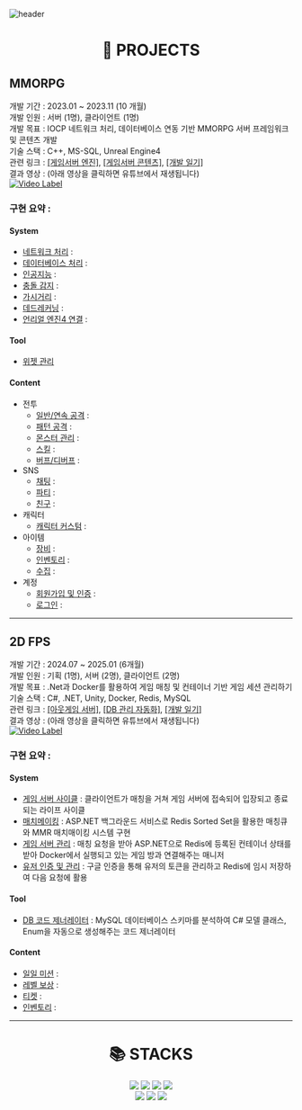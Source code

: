 <div>

  <!--Header-->
  ![header](https://capsule-render.vercel.app/api?type=Waving&color=timeGradient&height=300&section=header&text=Apeirogon99&fontSize=90)
  
</div>

<div>
  <!--Body-->

  <div align="center"> <h1> 📁 PROJECTS </h1> </div>

  ## MMORPG
  개발 기간 : 2023.01 ~ 2023.11 (10 개월) </br>
  개발 인원 : 서버 (1명), 클라이언트 (1명) </br>
  개발 목표 : IOCP 네트워크 처리, 데이터베이스 연동 기반 MMORPG 서버 프레임워크 및 콘텐츠 개발 </br>
  기술 스택 : C++, MS-SQL, Unreal Engine4 </br>
  관련 링크 : [[게임서버 엔진]](https://github.com/Apeirogon99/ApeirogonServerEngine), 
             [[게임서버 콘텐츠]](https://github.com/Apeirogon99/Project_LD_Server),
             [[개발 일기]](https://apeirogon99.tistory.com/category/%5BMMORPG%5D) </br>
  결과 영상 : (아래 영상을 클릭하면 유튜브에서 재생됩니다) </br>
  [![Video Label](http://img.youtube.com/vi/V_tvPMT1-Mk/0.jpg)](https://youtu.be/V_tvPMT1-Mk)
  ### 구현 요약 : </br>
  #### System
  - [네트워크 처리]() : 
  - [데이터베이스 처리]() : 
  - [인공지능]() : 
  - [충돌 감지]() : 
  - [가시거리]() : 
  - [데드레커닝]() : 
  - [언리얼 엔진4 연결]() : 
  #### Tool
  - [위젯 관리]()
  #### Content
  - 전투
    - [일반/연속 공격]() : 
    - [패턴 공격]() : 
    - [몬스터 관리]() : 
    - [스킬]() : 
    - [버프/디버프]() : 
  - SNS
    - [채팅]() : 
    - [파티]() : 
    - [친구]() : 
  - 캐릭터
    - [캐릭터 커스텀]() : 
  - 아이템
    - [장비]() : 
    - [인벤토리]() : 
    - [수집]() : 
  - 계정
    - [회원가입 및 인증]() : 
    - [로그인]() : 
 
  
  ------
  ## 2D FPS
  개발 기간 : 2024.07 ~ 2025.01 (6개월) </br>
  개발 인원 : 기획 (1명), 서버 (2명), 클라이언트 (2명) </br>
  개발 목표 : .Net과 Docker를 활용하여 게임 매칭 및 컨테이너 기반 게임 세션 관리하기 </br>
  기술 스택 : C#, .NET, Unity, Docker, Redis, MySQL </br>
  관련 링크 : [[아웃게임 서버]](https://github.com/sulbos-GP/GunShooterOnline/tree/main/GSO_WebServer), 
             [[DB 관리 자동화]](https://github.com/Apeirogon99/SchemaStructor),
             [[개발 일기]](https://apeirogon99.tistory.com/category/%5BSurvival%20Horizion%5D) </br>
  결과 영상 : (아래 영상을 클릭하면 유튜브에서 재생됩니다) </br>
  [![Video Label](http://img.youtube.com/vi/444oGjuMZwc/0.jpg)](https://youtu.be/444oGjuMZwc)
  ### 구현 요약 : </br>
  #### System
  - [게임 서버 사이클](https://github.com/sulbos-GP/GunShooterOnline/tree/main/GSO_WebServer) : 클라이언트가 매칭을 거쳐 게임 서버에 접속되어 입장되고 종료되는 라이프 사이클
  - [매치메이킹](https://github.com/sulbos-GP/GunShooterOnline/tree/main/GSO_WebServer/Matchmaker) : ASP.NET 백그라운드 서비스로 Redis Sorted Set을 활용한 매칭큐와 MMR 매치매이킹 시스템 구현 
  - [게임 서버 관리](https://github.com/sulbos-GP/GunShooterOnline/tree/main/GSO_WebServer/GameServerManager) : 매칭 요청을 받아 ASP.NET으로 Redis에 등록된 컨테이너 상태를 받아 Docker에서 실행되고 있는 게임 방과 연결해주는 매니저
  - [유저 인증 및 관리](https://github.com/sulbos-GP/GunShooterOnline/tree/main/GSO_WebServer/GsoWebServer) : 구글 인증을 통해 유저의 토큰을 관리하고 Redis에 임시 저장하여 다음 요청에 활용
  #### Tool
  - [DB 코드 제너레이터](https://github.com/Apeirogon99/SchemaStructor) : MySQL 데이터베이스 스키마를 분석하여 C# 모델 클래스, Enum을 자동으로 생성해주는 코드 제너레이터
  #### Content
  - [일일 미션]() : 
  - [레벨 보상]() :
  - [티켓]() :
  - [인벤토리]() : 
  
  ------
  <div align=center><h1>📚 STACKS</h1></div>
  
  <div align=center> 
    <img src="https://img.shields.io/badge/c-A8B9CC?style=for-the-badge&logo=c&logoColor=white"> 
    <img src="https://img.shields.io/badge/c++-00599C?style=for-the-badge&logo=c%2B%2B&logoColor=white">
    <img src="https://img.shields.io/badge/unrealengine-0E1128?style=for-the-badge&logo=unrealengine&logoColor=white">
    <img src="https://img.shields.io/badge/mysql-4479A1?style=for-the-badge&logo=mysql&logoColor=white"> 
    <br>
    <img src="https://img.shields.io/badge/dotnet-512BD4?style=for-the-badge&logo=dotnet&logoColor=white"> 
    <img src="https://img.shields.io/badge/docker-2496ED?style=for-the-badge&logo=docker&logoColor=white">
    <img src="https://img.shields.io/badge/redis-FF4438?style=for-the-badge&logo=redis&logoColor=white">
    <br>
  </div>

  
</div>
